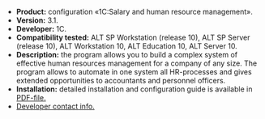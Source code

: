 * **Product:** configuration «1C:Salary and human resource management».
* **Version:** 3.1.
* **Developer:** 1C.
* **Compatibility tested:** ALT SP Workstation (release 10), ALT SP Server (release 10), ALT Workstation 10, ALT Education 10, ALT Server 10.
* **Description:**
the program allows you to build a complex system of effective human resources management for a company of any size. The program allows to automate in one system all HR-processes and gives extended opportunities to accountants and personnel officers.
* **Installation:**
detailed installation and configuration guide is available in [PDF-file.](https://www.basealt.ru/fileadmin/user_upload/compatibility/instr/6bc6e14e23d0f87407008e8ceadd9bf2.pdf)
* [Developer contact info.](https://1c.ru/)
